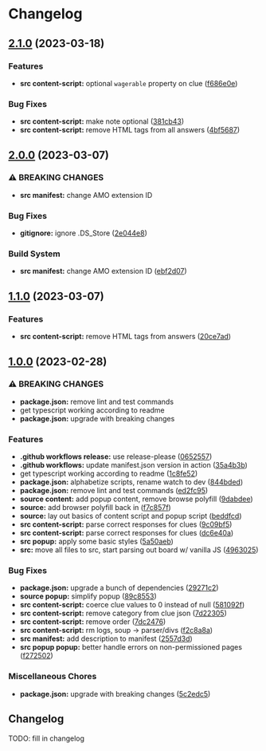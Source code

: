 # Changelog

## [2.1.0](https://github.com/cmnord/jeparser/compare/v2.0.0...v2.1.0) (2023-03-18)


### Features

* **src content-script:** optional `wagerable` property on clue ([f686e0e](https://github.com/cmnord/jeparser/commit/f686e0ec1242fd8cf1fc4cd9fbe841892d8ae5a4))


### Bug Fixes

* **src content-script:** make note optional ([381cb43](https://github.com/cmnord/jeparser/commit/381cb43b417a58f01496a5a962174c9583709a7e))
* **src content-script:** remove HTML tags from all answers ([4bf5687](https://github.com/cmnord/jeparser/commit/4bf5687008aac5d91183e14ecda0966eb20c4dbb))

## [2.0.0](https://github.com/cmnord/jeparser/compare/v1.1.0...v2.0.0) (2023-03-07)


### ⚠ BREAKING CHANGES

* **src manifest:** change AMO extension ID

### Bug Fixes

* **gitignore:** ignore .DS_Store ([2e044e8](https://github.com/cmnord/jeparser/commit/2e044e8d2932621295ff0bfe14e5a508e5ca0cfe))


### Build System

* **src manifest:** change AMO extension ID ([ebf2d07](https://github.com/cmnord/jeparser/commit/ebf2d07ab856b9becfd141b7f3481f61fdd21e38))

## [1.1.0](https://github.com/cmnord/jeparser/compare/v1.0.0...v1.1.0) (2023-03-07)


### Features

* **src content-script:** remove HTML tags from answers ([20ce7ad](https://github.com/cmnord/jeparser/commit/20ce7adaf00278cd76cb1ffa9b62fe39fe9305d0))

## [1.0.0](https://github.com/cmnord/jeparser/compare/v0.0.1...v1.0.0) (2023-02-28)


### ⚠ BREAKING CHANGES

* **package.json:** remove lint and test commands
* get typescript working according to readme
* **package.json:** upgrade with breaking changes

### Features

* **.github workflows release:** use release-please ([0652557](https://github.com/cmnord/jeparser/commit/0652557306f0bddfe0b4f438b8f11dff44fc3546))
* **.github workflows:** update manifest.json version in action ([35a4b3b](https://github.com/cmnord/jeparser/commit/35a4b3b64a7747cff62d26740a25ec9e8b9a63c5))
* get typescript working according to readme ([1c8fe52](https://github.com/cmnord/jeparser/commit/1c8fe528770370471c26ae1dc7a5339eb85dc35e))
* **package.json:** alphabetize scripts, rename watch to dev ([844bded](https://github.com/cmnord/jeparser/commit/844bded22ee73417835946ca9079508eeb60bac9))
* **package.json:** remove lint and test commands ([ed2fc95](https://github.com/cmnord/jeparser/commit/ed2fc95e302b226ec5182aedbc2d4c9a7f6814f2))
* **source content:** add popup content, remove browse polyfill ([9dabdee](https://github.com/cmnord/jeparser/commit/9dabdee1f638322f360cdadf94618aaca37378e2))
* **source:** add browser polyfill back in ([f7c857f](https://github.com/cmnord/jeparser/commit/f7c857f0a8402302297272f0e61f2966fab3ebce))
* **source:** lay out basics of content script and popup script ([beddfcd](https://github.com/cmnord/jeparser/commit/beddfcda39a92286d24e27a58f0f59163a71b19d))
* **src content-script:** parse correct responses for clues ([9c09bf5](https://github.com/cmnord/jeparser/commit/9c09bf5cb997466a2194c6ea599d92a57b824000))
* **src content-script:** parse correct responses for clues ([dc6e40a](https://github.com/cmnord/jeparser/commit/dc6e40a63e7bcf395d3187e5f2f2e4e31a3a995e))
* **src popup:** apply some basic styles ([5a50aeb](https://github.com/cmnord/jeparser/commit/5a50aeb28b2268578e22720711f84a2b62414ebf))
* **src:** move all files to src, start parsing out board w/ vanilla JS ([4963025](https://github.com/cmnord/jeparser/commit/496302537b3064290a75d85b1ffdaafec82f5022))


### Bug Fixes

* **package.json:** upgrade a bunch of dependencies ([29271c2](https://github.com/cmnord/jeparser/commit/29271c2d1901b7820fe745377f6a3a1e25d24525))
* **source popup:** simplify popup ([89c8553](https://github.com/cmnord/jeparser/commit/89c855353bce536277fa307b3f3ee1f1fd454783))
* **src content-script:** coerce clue values to 0 instead of null ([581092f](https://github.com/cmnord/jeparser/commit/581092f2e531f78fa57ee1e6ff8a775684ea73c7))
* **src content-script:** remove category from clue json ([7d22305](https://github.com/cmnord/jeparser/commit/7d22305a82baa0c5725f1dfd2635ecba688f0c4d))
* **src content-script:** remove order ([7dc2476](https://github.com/cmnord/jeparser/commit/7dc2476c033d3aa2acde0e055d45386bd3cc94e3))
* **src content-script:** rm logs, soup -&gt; parser/divs ([f2c8a8a](https://github.com/cmnord/jeparser/commit/f2c8a8ad4136e309e64b68ee0403f393a8d492dc))
* **src manifest:** add description to manifest ([2557d3d](https://github.com/cmnord/jeparser/commit/2557d3daa1cc19d40de866a7bcecdad38e36c687))
* **src popup popup:** better handle errors on non-permissioned pages ([f272502](https://github.com/cmnord/jeparser/commit/f2725026fff54c28b5605ddeb4afbdd3cd099075))


### Miscellaneous Chores

* **package.json:** upgrade with breaking changes ([5c2edc5](https://github.com/cmnord/jeparser/commit/5c2edc5d674a1047070081cb5dd7638da9679fe7))

## Changelog

TODO: fill in changelog
